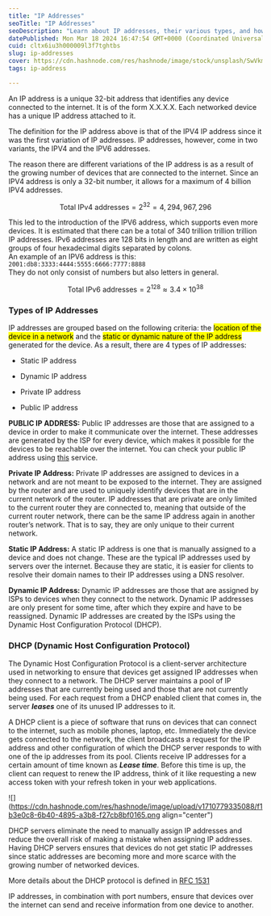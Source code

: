 ```yaml
---
title: "IP Addresses"
seoTitle: "IP Addresses"
seoDescription: "Learn about IP addresses, their various types, and how they get assigned to devices in this post!"
datePublished: Mon Mar 18 2024 16:47:54 GMT+0000 (Coordinated Universal Time)
cuid: cltx6iu3h000009l3f7tghtbs
slug: ip-addresses
cover: https://cdn.hashnode.com/res/hashnode/image/stock/unsplash/SwVkmowt7qA/upload/41e42b23150348cdc16150ad50ef5a55.jpeg
tags: ip-address

---
```


An IP address is a unique 32-bit address that identifies any device connected to the internet. It is of the form X.X.X.X. Each networked device has a unique IP address attached to it.

The definition for the IP address above is that of the IPV4 IP address since it was the first variation of IP addresses. IP addresses, however, come in two variants, the IPV4 and the IPV6 addresses.

The reason there are different variations of the IP address is as a result of the growing number of devices that are connected to the internet. Since an IPV4 address is only a 32-bit number, it allows for a maximum of 4 billion IPV4 addresses.

$$\text{Total IPv4 addresses} = 2^{32}=4,294,967,296$$

This led to the introduction of the IPV6 address, which supports even more devices. It is estimated that there can be a total of 340 trillion trillion trillion IP addresses. IPv6 addresses are 128 bits in length and are written as eight groups of four hexadecimal digits separated by colons.  
An example of an IPV6 address is this: `2001:db8:3333:4444:5555:6666:7777:8888`  
They do not only consist of numbers but also letters in general.

$$\text{Total IPv6 addresses} = 2^{128} \approx 3.4 \times 10^{38}$$

### Types of IP Addresses

IP addresses are grouped based on the following criteria: the <mark>location of the device in a network</mark> and the <mark>static or dynamic nature of the IP address</mark> generated for the device. As a result, there are 4 types of IP addresses:

* Static IP address
    
* Dynamic IP address
    
* Private IP address
    
* Public IP address
    

**PUBLIC IP ADDRESS:** Public IP addresses are those that are assigned to a device in order to make it communicate over the internet. These addresses are generated by the ISP for every device, which makes it possible for the devices to be reachable over the internet. You can check your public IP address using [this](https://whatismyipaddress.com/) service.

**Private IP Address:** Private IP addresses are assigned to devices in a network and are not meant to be exposed to the internet. They are assigned by the router and are used to uniquely identify devices that are in the current network of the router. IP addresses that are private are only limited to the current router they are connected to, meaning that outside of the current router network, there can be the same IP address again in another router’s network. That is to say, they are only unique to their current network.

**Static IP Address:** A static IP address is one that is manually assigned to a device and does not change. These are the typical IP addresses used by servers over the internet. Because they are static, it is easier for clients to resolve their domain names to their IP addresses using a DNS resolver.

**Dynamic IP Address:** Dynamic IP addresses are those that are assigned by ISPs to devices when they connect to the network. Dynamic IP addresses are only present for some time, after which they expire and have to be reassigned. Dynamic IP addresses are created by the ISPs using the Dynamic Host Configuration Protocol (DHCP).

### **DHCP (Dynamic Host Configuration Protocol)**

The Dynamic Host Configuration Protocol is a client-server architecture used in networking to ensure that devices get assigned IP addresses when they connect to a network. The DHCP server maintains a pool of IP addresses that are currently being used and those that are not currently being used. For each request from a DHCP enabled client that comes in, the server ***leases*** one of its unused IP addresses to it.

A DHCP client is a piece of software that runs on devices that can connect to the internet, such as mobile phones, laptop, etc. Immediately the device gets connected to the network, the client broadcasts a request for the IP address and other configuration of which the DHCP server responds to with one of the ip addresses from its pool. Clients receive IP addresses for a certain amount of time known as ***Lease time***. Before this time is up, the client can request to renew the IP address, think of it like requesting a new access token with your refresh token in your web applications.

![](https://cdn.hashnode.com/res/hashnode/image/upload/v1710779335088/f1b3e0c8-6b40-4895-a3b8-f27cb8bf0165.png align="center")

DHCP servers eliminate the need to manually assign IP addresses and reduce the overall risk of making a mistake when assigning IP addresses. Having DHCP servers ensures that devices do not get static IP addresses since static addresses are becoming more and more scarce with the growing number of networked devices.

More details about the DHCP protocol is defined in [RFC 1531](https://www.rfc-editor.org/pdfrfc/rfc1531.txt.pdf)

IP addresses, in combination with port numbers, ensure that devices over the internet can send and receive information from one device to another.